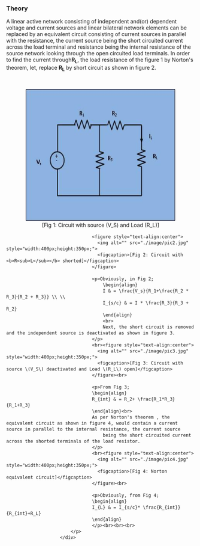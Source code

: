 ### Theory
A linear active network consisting of independent and(or) dependent voltage and current sources and linear bilateral network elements 
									can be replaced by an equivalent circuit consisting of current sources in parallel with the resistance, the current source being the short 
									circuited current across the load terminal and resistance being the internal resistance of the source network looking through the open 
									circuited load terminals. In order to find the current through<b>R<sub>L</sub></b>, the load resistance of the figure 1 by Norton's theorem, let, 
									replace <b>R<sub>L</sub></b> by short circuit as shown in figure 2.
									</p>
									<!-- <h2><span style="background-color: rgb(255, 255, 255);">Circuit diagram:</span></h2><br> -->
									<br><figure style="text-align:center">
									  <img alt="" src="./image/pic1.jpg" style="width:400px;height:350px;">
									  <figcaption>[Fig 1: Circuit with source \(V_S\) and Load \(R_L\)]</figcaption>
									</figure>
									
									<figure style="text-align:center">
									  <img alt="" src="./image/pic2.jpg" style="width:400px;height:350px;">
									  <figcaption>[Fig 2: Circuit with <b>R<sub>L</sub></b> shorted]</figcaption>
									</figure>
									  
									<p>Obviously, in Fig 2;
										\begin{align}
										I & = \frac{V_s}{R_1+\frac{R_2 * R_3}{R_2 + R_3}} \\ \\
										I_{s/c} & = I * \frac{R_3}{R_3 + R_2}
										\end{align}
										<br>
										Next, the short circuit is removed and the independent source is deactivated as shown in figure 3.
									</p>
									<br><figure style="text-align:center">
									  <img alt="" src="./image/pic3.jpg" style="width:400px;height:350px;">
									  <figcaption>[Fig 3: Circuit with source \(V_S\) deactivated and Load \(R_L\) open]</figcaption>
									</figure><br>
									
									<p>From Fig 3;
									\begin{align}
									R_{int} & = R_2+ \frac{R_1*R_3}{R_1+R_3} 
									\end{align}<br>
									As per Norton's theorem , the equivalent circuit as shown in figure 4, would contain a current source in parallel to the internal resistance, the current source
										being the short circuited current across the shorted terminals of the load resistor. 
									</p>
									<br><figure style="text-align:center">
									  <img alt="" src="./image/pic4.jpg" style="width:400px;height:350px;">
									  <figcaption>[Fig 4: Norton equivalent circuit]</figcaption>
									</figure><br>
									
									<p>Obviously, from Fig 4;
									\begin{align}
									I_{L} & = I_{s/c}* \frac{R_{int}}{R_{int}+R_L} 
									\end{align}
									</p><br><br><br>
							</p>                           
                        </div>
                    